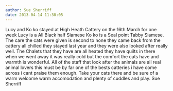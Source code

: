 ```yaml
---
author: Sue Sherriff
date: 2013-04-14 11:30:05
---
```

Lucy and Ko ko stayed at High Heath Cattery on the 16th March for one week Lucy is a All Black half Siamese Ko ko is a Seal point Tabby Siamese.  The care the cats were given is second to none they came back from the cattery all chilled they stayed last year and they were also looked after really well.  The Chalets that they have are all heated they have quilts in there when we went away it was really cold but the comfort the cats have and warmth is wonderful.  All of the staff that look after the animals are all real animal lovers this must be by far one of the bests catteries i have come across i cant praise them enough.  Take your cats there and be sure of a warm welcome warm accomodation and plenty of cuddles and play.
Sue Sherriff

